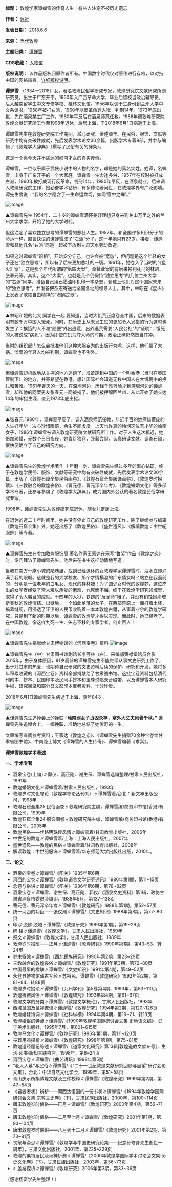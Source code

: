 

**标题：** 敦煌学家谭蝉雪的传奇人生｜有些人注定不被历史遗忘  

**作者：**  [远近](https://chinadigitaltimes.net/space/当代敦煌)  

**发表日期：** 2018.6.6  

**来源：** [当代敦煌](https://web.archive.org/web/https://mp.weixin.qq.com/s/IlQhMwqrIYJPHPhsxKGU_A)  

**主题归类：** [谭蝉雪](https://chinadigitaltimes.net/space/谭蝉雪)  

**CDS收藏：** [人物馆](https://chinadigitaltimes.net/space/%E4%BA%BA%E7%89%A9%E9%A6%86)  

**版权说明：** 该作品版权归原作者所有。中国数字时代仅对原作进行存档，以对抗中国的网络审查。[详细版权说明](https://chinadigitaltimes.net/chinese/copyright)。


**谭蝉雪** （1934—2018）女，著名敦煌民俗学研究专家，敦煌研究院文献研究所副研究员。出生于广东开平。1950年入广西革命大学，毕业后留校当政治辅导员，后入越南留学生中文专修学校、桂林文化馆。1956年以调干生身份到兰州大学中文系读书。1958年被打右派，1960年以反革命罪入狱，判刑14年。1973年底出狱，先在酒泉某工厂工作，1980年平反后在酒泉师范任教。1986年调敦煌研究院敦煌文献研究所工作至1998年退休，后居上海，于2018年6月1日病逝于上海。


谭蝉雪先生在敦煌研究院工作期间，潜心研究、著述颇丰。在民俗、服饰、文献等研究中均有突破性成就，先后发表学术论文30余篇，出版学术专著9部，并参与编辑了《敦煌学大辞典》（撰写了民俗有关的辞条）。


这是一个离今天并不遥远的岭南才女的真实传奇。


谭蝉雪，一位似乎属于武侠小说中的人物的名字，却是她的真名实姓。姓谭，名蝉雪，出身于广东开平的一个大家庭。谭蝉雪一生命途多舛，1957年在校时被打成右派，1960年被打成现行反革命，判刑14年，1980年平反，在酒泉就业。后来调入敦煌研究院工作，她勤奋学术钻研，有多种论著问世，在敦煌学界有广泛影响。谭先生曾说：“我的名字隐含了一生命运坎坷，如同‘雪中之蝉’。”


![image](https://keep.cdt.media/assets/images/2/b/2bfea2a8/b99293f9.jpeg)


▲谭蝉雪先生
1954年，二十岁的谭蝉雪满怀美好理想只身来到关山万里之外的兰州大学求学，开始了她的大学时代。


但这注定了喜欢独立思考的谭蝉雪的悲壮人生。1957年，和全国许多知识分子的命运一样，直言快语的谭蝉雪成了“右派”分子，这一年她只有23岁。接着，谭蝉雪和其他几名“右派”同道一起被下放到甘肃天水劳动改造。


如果这时谭蝉雪“识相”，开始安分守己，也许会被“宽恕”，但问题是这个年轻的女子还在“独立思考”，所以有了后来更加悲壮的一切。1961年，她卷入了当时的“《星火》案”，这是那个年代所谓的“第四大案”。牵扯此案的有后来被判死刑的林昭、张春元等。其实，这个“大案”，也就是几个仍保持“独立思考”的几位兰州大学的“右派”同学，准备自己用石墨油印机印一本杂志，登载上他们对这个国家未来的“独立思考”，并准备把杂志寄送给全国各地的领导人士。其中，林昭在《星火》上发表了歌颂自由精神的“海鸥之歌”。


![image](https://keep.cdt.media/assets/images/2/b/2bfea2a8/ba175ae0.jpeg)


▲林昭和她的北大 同学在一起
要知道，当时大饥荒正席卷全中国，后来的数据表明有数千万中国人饿死。同时，在历史上从未发生过的更加令人发指的行为这时也发生了：挨饿的人不准“随便”外出逃荒，出外逃荒需要“人民公社”的“证明”；饿死的人被说成“病死”。因为即使在饥荒夺人命的时期，政治正确仍然首当其冲。


当时的组织部门怎么会批准他们这种大胆妄为的出版行为呢，这样，他们罹了大祸。涉案的年轻人均被判刑，谭蝉雪也不例外。


![image](https://keep.cdt.media/assets/images/2/b/2bfea2a8/761862c6.jpeg)


但谭蝉雪却机敏地从关押的地方逃跑了，准备跑到中国的一个叫香港（当时在英国管制下）的地方，并寄希望在香港，想让国际社会知道无数中国人在大饥荒中的挣扎和苦难。1961年春天的一天，在深圳河边，历经千难万险才到深圳河边的谭蝉雪，却和他的同案男友张春元一同被捕了。他们被押解回兰州，从此开始了她长达14年的牢狱生涯，直到1973年底出狱。


![image](https://keep.cdt.media/assets/images/2/b/2bfea2a8/1a0f897e.jpeg)


▲张春元
1980年，谭蝉雪平反了，调入酒泉师范任教，年近半百的她痛惜荒废的人生好年华，决心珍惜眼前，余生不能虚度。上天也许真的怜悯这位有才华的岭南女子，1986年谭蝉雪被调入敦煌研究院文献研究所工作。对于人生这次机遇，她倍加珍惜，无数个日日夜夜，她青灯独卷，卧薪尝胆，认真研读文献，调查石窟，很快便确立了自己的研究方向。


![image](https://keep.cdt.media/assets/images/2/b/2bfea2a8/614ad194.jpeg)


▲谭蝉雪先生的敦煌学术著作
十年磨一剑，谭蝉雪先生经过多年的潜心钻研，终于在敦煌学民俗、服饰、文献等研究中均有突破性成就，先后发表学术论文30余篇，出版了《敦煌石窟全集民俗画卷》、《敦煌石窟全集服饰画卷》，《敦煌岁时掇琐》、《三教融合的敦煌丧俗》、《曹元德、曹元深卒年考》、《敦煌婚姻文化》等多部学术专著，还参与参编了《敦煌学大辞典》，成为国内外公认的著名敦煌民俗学研究专家。


1998年，谭蝉雪先生从敦煌研究院退休，随女儿定居上海。


在退休的近二十年时间里，她并没有停止自己的敦煌研究工作，除了继续参与编辑《敦煌石窟全集》外，她还出版了《敦煌民俗》、《盛世遗风》、《解讀敦煌：中世紀服飾》等专著。


![image](https://keep.cdt.media/assets/images/2/b/2bfea2a8/fcde6c34.jpeg)


▲谭蝉雪先生在参加敦煌服饰展
著名作家王家达在采写“鲁奖”作品《敦煌之恋》时，专门拜访了谭蝉雪先生，他后来在书中这样动情地写道：


当我在南方一座小城的陋巷里，找到已经退休的女敦煌学家谭蝉雪时，泪水立即涌满了我的眼眶。这就是我的大学校友、那个才情横溢的广东倩女吗？站立在我面前的，分明是一位老年的白毛女、现代的祥林嫂！为了圆少女时代的敦煌梦，这位杰出的女学者经受了常人难以承受的磨难，九死而不悔，终于在敦煌学研究领域里，取得了令人瞩目的成就。十四年的大狱，铁铸的“反革命”帽子，并没有销蚀她那魂断春秋的敦煌情结。出狱后，一个如此单薄的女子，在西部荒原上一面打着土坯，搞着缝纫，用浸透了汗渍的人民币收购着一本本敦煌古籍，从事着业余的敦煌学研究。只是到了新的时期以后，谭蝉雪的敦煌梦才得以实现。而此时，她已经老了。在中国敦煌，像这样九死一生、矢志不移的专家学者，何止百人！　


![image](https://keep.cdt.media/assets/images/2/b/2bfea2a8/e343ea92.jpeg)


▲谭蝉雪先生捐献给甘肃博物馆的《河西宝卷》资料
![image](https://keep.cdt.media/assets/images/2/b/2bfea2a8/0e270107.jpeg)


▲谭蝉雪先生（中）甘肃图书馆副馆长李芬林（右）、采编部黄禄堂馆员合影
2015年，由于身体原因，81岁高龄的谭蝉雪先生不能继续从事文史研究工作了，出于对甘肃的热爱，也期待自己研究的文史资料后续的保护、研究和开发，她将多年积累收藏的《河西宝卷》资料全部捐献给了甘肃图书馆。这批宝卷资料包括清代刊刻本、抄本、民国印本及民间手抄本和宝卷说唱录音磁带，以及谭蝉雪本人研究手稿、研究目录和部分日文影印本宝卷资料，十分珍贵。


2018年6月1日谭蝉雪先生病逝于上海，享年84岁。


![image](https://keep.cdt.media/assets/images/2/b/2bfea2a8/42e4ccca.jpeg)


▲谭蝉雪先生追悼会上的挽联
**“岭南弱女子贞固永存，塞外大丈夫风骨千秋。”** 谭蝉雪先生追悼会上，一幅挽联，准确地总结了她传奇的一生。


文章编写查阅参考资料：王家达《敦煌之恋》、《谭蝉雪先生捐赠70余种宝卷给甘肃省图书馆》、中南隐士博文《谭婵雪的人生传奇》、谭蝉雪编著《求索》。


**谭婵雪敦煌学术著述** 


**一、学术专著** 


* 酒泉宝卷(上编)∥郭仪、高正刚、谢生保、谭蝉雪选编整理/甘肃人民出版社，1991年
* 敦煌婚姻文化∥谭蝉雪着/甘肃人民出版社，1993年
* 敦煌岁时文化导论（敦煌学导论丛刊⒁）∥谭蝉雪着/台北：新文丰出版公司，1998年
* 敦煌石窟全集25·民俗画卷∥敦煌研究院主编，谭蝉雪编/商务印书馆(香港)有限公司，1999年
* 敦煌石窟全集24·服饰画卷∥敦煌研究院主编，谭蝉雪编/商务印书馆(香港)有限公司，2005年
* 敦煌民俗——丝路明珠传风情∥谭蝉雪着/甘肃教育出版社，2006年
* 中世纪的敦煌∥谭蝉雪着/上海：上海人民出版社，2007年
* 盛世遗风——敦煌的民俗∥谭蝉雪着/甘肃教育出版社，2008年
* 解读敦煌：中世纪服饰∥谭蝉雪着/华东师范大学出版社出版，2010年。


**二、论文** 


* 酒泉的宝卷∥谭蝉雪/《阳关》1985年第6期
* 河西的宝卷∥谭蝉雪/《敦煌语言文学研究通讯》1986年第1期，第11~15页
* 念卷与俗讲∥谭蝉雪/《阳关》1986年第6期，第78~82页
* 酒泉宝卷∥谭蝉雪、谢生保、高正刚、郭仪/《酒泉文史资料》第1辑，政协甘肃省酒泉市委员会编印，1988年5月，第137~138页
* 曹元德、曹元深卒年考∥谭蝉雪/《敦煌研究》1988年第1期，第52~57页
* 统一河西的功臣——张议潮∥谭蝉雪/《文史知识》1988年第8期，第77~80页
* 印沙·脱佛·脱塔∥谭蝉雪/《敦煌研究》1989年第1期，第19~29页
* 碑·铭∥谭蝉雪/《敦煌文学》，甘肃人民出版社，1989年
* 祭文∥谭蝉雪/《敦煌文学》，甘肃人民出版社，1989年
* 敦煌岁时掇琐——正月∥谭蝉雪/《敦煌研究》1990年第1期，第43~53、转24页
* 岁末驱傩∥谭蝉雪/《西北民族研究》1990年第2期，第23~29页
* 三教融合的敦煌丧俗∥谭蝉雪/《敦煌研究》1991年第3期，第72~80页
* 中国最早的楹联∥谭蝉雪/《文史知识》1991年第4期，第49~52页
* 永登县博物馆藏古写经∥苏裕民、谭蝉雪/《敦煌研究》1992年第2期，第81~84、转88页
* 敦煌岁时掇琐∥谭蝉雪/《九州学刊》第5卷第4期，1993年，第83~110页
* 敦煌祈赛风俗∥谭蝉雪/《敦煌研究》1993年第4期，第61~67页
* 敦煌文学的分类∥谭蝉雪/《敦煌文学概论》，甘肃人民出版社，1993年
* 西域鼠国及鼠神摭谈∥谭蝉雪/《敦煌研究》1994年第2期，第120~126页
* 敦煌婚嫁诗词∥谭蝉雪/《社科纵横》1994年第4期，第19~21、转18页
* 敦煌婚俗的特点∥谭蝉雪/《1990年敦煌学国际研讨会文集·史地语文编》，辽宁美术出版社，1995年7月，第601~615页
* 敦煌马文化∥谭蝉雪/《敦煌研究》1996年第1期，第111~120页
* 丧葬用鸡探析∥谭蝉雪/《敦煌研究》1998年第1期，第75~81页
* 敦煌道经题记综述∥谭蝉雪/《道家文化研究》第13辑[敦煌道教文献专号]，生活·读书·新知三联书店，1998年，第8~24页
* 河西宝卷∥谭蝉雪/《曲艺讲坛》1998年第5期
* “老人入墓”与民俗∥谭蝉雪/《“二十一世纪敦煌文献研究回顾与展望”研讨会论文集》，台北：中华自然文化学会，1999年，第51~58页
* 青山庆示所捐敦煌文献及三件校释∥谭蝉雪/《敦煌研究》1999年第2期，第47~54页
* 《君者者状》辨析——河西达怛国的一份书状∥谭蝉雪/《1994年敦煌学国际研讨会文集·宗教文史卷》(下)，甘肃民族出版社，2000年，第100~114页
* 唐宋敦煌岁时佛俗——正月∥谭蝉雪/《敦煌研究》2000年第4期，第66~71页
* 唐宋敦煌岁时佛俗——二月至七月∥谭蝉雪/《敦煌研究》2001年第1期，第93~104页
* 唐宋敦煌岁时佛俗——八月到十二月∥谭蝉雪/《敦煌研究》2001年第2期，第73~81页
* 丧祭与斋忌∥谭蝉雪/《敦煌学与中国史研究论集——纪念孙修身先生逝世一周年》，甘肃文化出版社，2001年，第225~229页
* 敦煌的粟特居民及祆神祈赛∥谭蝉雪/《2000年敦煌学国际学术讨论会文集·历史文化卷》(下)，甘肃民族出版社，2003年，第56~73页
* 衤盖裆探析∥谭蝉雪/《敦煌研究》2006年第3期，第33~36页


（感谢杨富学先生整理！）

